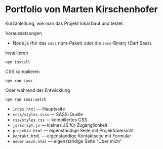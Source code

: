 # Portfolio von Marten Kirschenhofer

Kurzanleitung, wie man das Projekt lokal baut und testet.

Voraussetzungen

- Node.js (für das `sass` npm-Paket) oder die `sass`-Binary (Dart Sass).

Installieren

```
npm install
```

CSS kompilieren

```
npm run sass
```

Oder während der Entwicklung

```
npm run sass:watch
```

- `index.html` — Hauptseite
- `scss/styles.scss` — SASS-Quelle
- `css/styles.css` — kompiliertes CSS
- `js/script.js` — kleines JS für Zugänglichkeit
- `projekte.html` — eigenständige Seite mit Projektübersicht
- `kontakt.html` — eigenständige Kontaktseite mit Formular
- `ueber-mich.html` — eigenständige Seite "Über mich"
